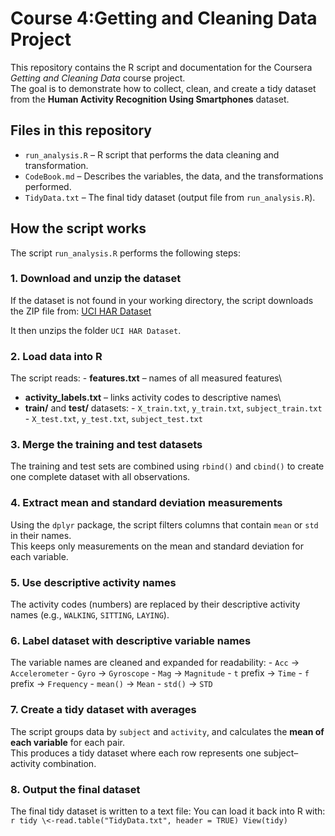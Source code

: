 # Course 4:Getting and Cleaning Data Project

This repository contains the R script and documentation for the Coursera *Getting and Cleaning Data* course project.\
The goal is to demonstrate how to collect, clean, and create a tidy dataset from the **Human Activity Recognition Using Smartphones** dataset.

## Files in this repository

-   `run_analysis.R` – R script that performs the data cleaning and transformation.
-   `CodeBook.md` – Describes the variables, the data, and the transformations performed.
-   `TidyData.txt` – The final tidy dataset (output file from `run_analysis.R`).

## How the script works

The script `run_analysis.R` performs the following steps:

### 1. Download and unzip the dataset

If the dataset is not found in your working directory, the script downloads the ZIP file from: [UCI HAR Dataset](https://d396qusza40orc.cloudfront.net/getdata%2Fprojectfiles%2FUCI%20HAR%20Dataset.zip)

It then unzips the folder `UCI HAR Dataset`.

### 2. Load data into R

The script reads: - **features.txt** – names of all measured features\
- **activity_labels.txt** – links activity codes to descriptive names\
- **train/** and **test/** datasets: - `X_train.txt`, `y_train.txt`, `subject_train.txt` - `X_test.txt`, `y_test.txt`, `subject_test.txt`

### 3. Merge the training and test datasets

The training and test sets are combined using `rbind()` and `cbind()` to create one complete dataset with all observations.

### 4. Extract mean and standard deviation measurements

Using the `dplyr` package, the script filters columns that contain `mean` or `std` in their names.\
This keeps only measurements on the mean and standard deviation for each variable.

### 5. Use descriptive activity names

The activity codes (numbers) are replaced by their descriptive activity names (e.g., `WALKING`, `SITTING`, `LAYING`).

### 6. Label dataset with descriptive variable names

The variable names are cleaned and expanded for readability: - `Acc` → `Accelerometer` - `Gyro` → `Gyroscope` - `Mag` → `Magnitude` - `t` prefix → `Time` - `f` prefix → `Frequency` - `mean()` → `Mean` - `std()` → `STD`

### 7. Create a tidy dataset with averages

The script groups data by `subject` and `activity`, and calculates the **mean of each variable** for each pair.\
This produces a tidy dataset where each row represents one subject–activity combination.

### 8. Output the final dataset

The final tidy dataset is written to a text file: You can load it back into R with:\
`r tidy \<-read.table("TidyData.txt", header = TRUE) View(tidy)`
